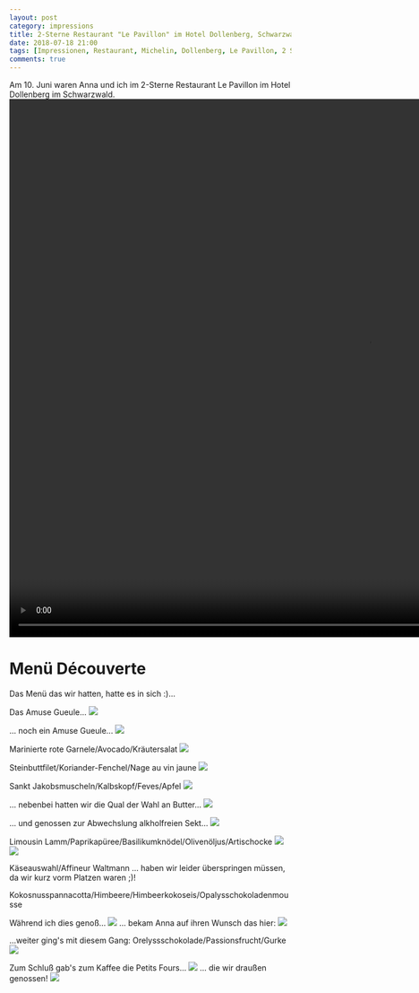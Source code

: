 ```yaml
---
layout: post
category: impressions
title: 2-Sterne Restaurant "Le Pavillon" im Hotel Dollenberg, Schwarzwald
date: 2018-07-18 21:00
tags: [Impressionen, Restaurant, Michelin, Dollenberg, Le Pavillon, 2 Sterne]
comments: true
---
```

Am 10. Juni waren Anna und ich im 2-Sterne Restaurant Le Pavillon im Hotel Dollenberg im Schwarzwald.
<video class="fit image" width="1280" height="960" controls>
  <source src="{{site.baseurl}}/images/2018-07-18-0-refreshing-show.mp4" type="video/mp4">
  Sorry, dein Browser so alt, dass du es nicht abspielen kannst :P!
</video>

# Menü Découverte
Das Menü das wir hatten, hatte es in sich :)...

Das Amuse Gueule...
<img class="image fit" src="{{site.baseurl}}/images/2018-07-18-1-amuse-geule.jpg">

... noch ein Amuse Gueule...
<img class="image fit" src="{{site.baseurl}}/images/2018-07-18-2-amuse-geule.jpg">

Marinierte rote Garnele/Avocado/Kräutersalat
<img class="image fit" src="{{site.baseurl}}/images/2018-07-18-3-marinierte-rote-garnele-avocado-kraeutersalat.jpg">

Steinbuttfilet/Koriander-Fenchel/Nage au vin jaune
<img class="image fit" src="{{site.baseurl}}/images/2018-07-18-4-steinbuttfilet-koriander-fenchel-nage-au-vin-jaune.jpg">

Sankt Jakobsmuscheln/Kalbskopf/Feves/Apfel
<img class="image fit" src="{{site.baseurl}}/images/2018-07-18-5-sankt-jakobsmuscheln-kalbskopf-feves-apfel.jpg">

... nebenbei hatten wir die Qual der Wahl an Butter...
<img class="image fit" src="{{site.baseurl}}/images/2018-07-18-6-4-verschiedene-buttersorten.jpg">

... und genossen zur Abwechslung alkholfreien Sekt...
<img class="image fit" src="{{site.baseurl}}/images/2018-07-18-7-alkoholfreien-sekt.jpg">

Limousin Lamm/Paprikapüree/Basilikumknödel/Olivenöljus/Artischocke
<img class="image fit" src="{{site.baseurl}}/images/2018-07-18-8-limousin-lamm-paprikapüree-basilikumknödel-olivenöljus-artischocke.jpg">
<img class="image fit" src="{{site.baseurl}}/images/2018-07-18-9-limousin-lamm-paprikapüree-basilikumknödel-olivenöljus-artischocke.jpg">

Käseauswahl/Affineur Waltmann ... haben wir leider überspringen müssen, da wir kurz vorm Platzen waren ;)!

Kokosnusspannacotta/Himbeere/Himbeerkokoseis/Opalysschokoladenmousse

Während ich dies genoß...
<img class="image fit" src="{{site.baseurl}}/images/2018-07-18-10-kokosnusspannacotta-himbeere-himbeerkokoseis-opalysschokoladenmousse.jpg">
... bekam Anna auf ihren Wunsch das hier:
<img class="image fit" src="{{site.baseurl}}/images/2018-07-18-11-annas-spezialwunsch.jpg">


...weiter ging's mit diesem Gang: Orelyssschokolade/Passionsfrucht/Gurke
<img class="image fit" src="{{site.baseurl}}/images/2018-07-18-12-Orelyssschokolade-passionsfrucht-gurke.jpg">

Zum Schluß gab's zum Kaffee die Petits Fours...
<img class="image fit" src="{{site.baseurl}}/images/2018-07-18-13-petits-fours.jpg">
... die wir draußen genossen!
<img class="image fit" src="{{site.baseurl}}/images/2018-07-18-14-petits-fours.jpg">

